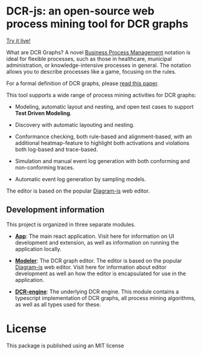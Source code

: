 # DCR-js: an open-source web process mining tool for DCR graphs

[Try it live!](https://hugoalopez-dtu.github.io/dcr-js/)

What are DCR Graphs? A novel [Business Process Management](https://en.wikipedia.org/wiki/Business_process_management) notation is ideal for flexible processes, such as those in healthcare, municipal administration, or knowledge-intensive processes in general. The notation allows you to describe processes like a game, focusing on the rules.

For a formal definition of DCR graphs, please [read this paper](https://arxiv.org/pdf/1110.4161.pdf).

This tool supports a wide range of process mining activities for DCR graphs:

* Modeling, automatic layout and nesting, and open test cases to support **Test Driven Modeling**.

* Discovery with automatic layouting and nesting.

* Conformance checking, both rule-based and alignment-based, with an additional heatmap-feature to highlight both activations and violations both log-based and trace-based.

* Simulation and manual event log generation with both conforming and non-conforming traces.

* Automatic event log generation by sampling models.

The editor is based on the popular [Diagram-js](https://github.com/bpmn-io/diagram-js) web editor.

## Development information

This project is organized in three separate modules.

* [**App**](https://github.com/hugoalopez-dtu/dcr-js/tree/main/app): The main react application. Visit here for information on UI development and extension, as well as information on running the application locally.

* [**Modeler**](https://github.com/hugoalopez-dtu/dcr-js/tree/main/modeler): The DCR graph editor. The editor is based on the popular [Diagram-js](https://github.com/bpmn-io/diagram-js) web editor. Visit here for information about editor development as well an how the editor is encapsulated for use in the application. 

* [**DCR-engine**](https://github.com/hugoalopez-dtu/dcr-js/tree/main/dcr-engine): The underlying DCR engine. This module contains a typescript implementation of DCR graphs, all process mining algorithms, as well as all types used for these.

# License
This package is published using an MIT license





